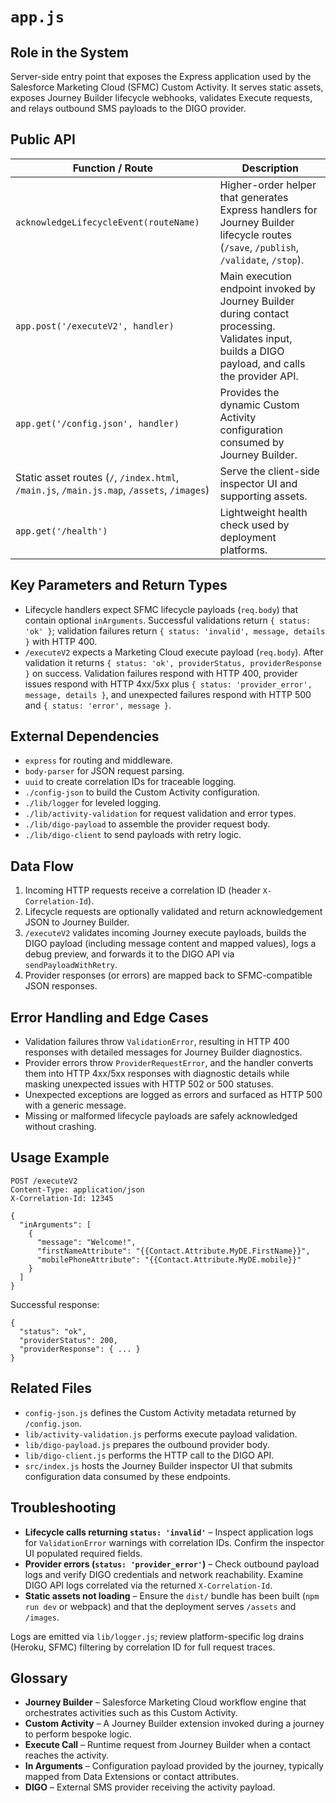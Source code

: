 # `app.js`

## Role in the System
Server-side entry point that exposes the Express application used by the Salesforce Marketing Cloud (SFMC) Custom Activity. It serves static assets, exposes Journey Builder lifecycle webhooks, validates Execute requests, and relays outbound SMS payloads to the DIGO provider.

## Public API

| Function / Route | Description |
| --- | --- |
| `acknowledgeLifecycleEvent(routeName)` | Higher-order helper that generates Express handlers for Journey Builder lifecycle routes (`/save`, `/publish`, `/validate`, `/stop`). |
| `app.post('/executeV2', handler)` | Main execution endpoint invoked by Journey Builder during contact processing. Validates input, builds a DIGO payload, and calls the provider API. |
| `app.get('/config.json', handler)` | Provides the dynamic Custom Activity configuration consumed by Journey Builder. |
| Static asset routes (`/`, `/index.html`, `/main.js`, `/main.js.map`, `/assets`, `/images`) | Serve the client-side inspector UI and supporting assets. |
| `app.get('/health')` | Lightweight health check used by deployment platforms. |

## Key Parameters and Return Types

* Lifecycle handlers expect SFMC lifecycle payloads (`req.body`) that contain optional `inArguments`. Successful validations return `{ status: 'ok' }`; validation failures return `{ status: 'invalid', message, details }` with HTTP 400.
* `/executeV2` expects a Marketing Cloud execute payload (`req.body`). After validation it returns `{ status: 'ok', providerStatus, providerResponse }` on success. Validation failures respond with HTTP 400, provider issues respond with HTTP 4xx/5xx plus `{ status: 'provider_error', message, details }`, and unexpected failures respond with HTTP 500 and `{ status: 'error', message }`.

## External Dependencies

* `express` for routing and middleware.
* `body-parser` for JSON request parsing.
* `uuid` to create correlation IDs for traceable logging.
* `./config-json` to build the Custom Activity configuration.
* `./lib/logger` for leveled logging.
* `./lib/activity-validation` for request validation and error types.
* `./lib/digo-payload` to assemble the provider request body.
* `./lib/digo-client` to send payloads with retry logic.

## Data Flow

1. Incoming HTTP requests receive a correlation ID (header `X-Correlation-Id`).
2. Lifecycle requests are optionally validated and return acknowledgement JSON to Journey Builder.
3. `/executeV2` validates incoming Journey execute payloads, builds the DIGO payload (including message content and mapped values), logs a debug preview, and forwards it to the DIGO API via `sendPayloadWithRetry`.
4. Provider responses (or errors) are mapped back to SFMC-compatible JSON responses.

## Error Handling and Edge Cases

* Validation failures throw `ValidationError`, resulting in HTTP 400 responses with detailed messages for Journey Builder diagnostics.
* Provider errors throw `ProviderRequestError`, and the handler converts them into HTTP 4xx/5xx responses with diagnostic details while masking unexpected issues with HTTP 502 or 500 statuses.
* Unexpected exceptions are logged as errors and surfaced as HTTP 500 with a generic message.
* Missing or malformed lifecycle payloads are safely acknowledged without crashing.

## Usage Example

```
POST /executeV2
Content-Type: application/json
X-Correlation-Id: 12345

{
  "inArguments": [
    {
      "message": "Welcome!",
      "firstNameAttribute": "{{Contact.Attribute.MyDE.FirstName}}",
      "mobilePhoneAttribute": "{{Contact.Attribute.MyDE.mobile}}"
    }
  ]
}
```

Successful response:

```
{
  "status": "ok",
  "providerStatus": 200,
  "providerResponse": { ... }
}
```

## Related Files

* `config-json.js` defines the Custom Activity metadata returned by `/config.json`.
* `lib/activity-validation.js` performs execute payload validation.
* `lib/digo-payload.js` prepares the outbound provider body.
* `lib/digo-client.js` performs the HTTP call to the DIGO API.
* `src/index.js` hosts the Journey Builder inspector UI that submits configuration data consumed by these endpoints.

## Troubleshooting

* **Lifecycle calls returning `status: 'invalid'`** – Inspect application logs for `ValidationError` warnings with correlation IDs. Confirm the inspector UI populated required fields.
* **Provider errors (`status: 'provider_error'`)** – Check outbound payload logs and verify DIGO credentials and network reachability. Examine DIGO API logs correlated via the returned `X-Correlation-Id`.
* **Static assets not loading** – Ensure the `dist/` bundle has been built (`npm run dev` or webpack) and that the deployment serves `/assets` and `/images`.

Logs are emitted via `lib/logger.js`; review platform-specific log drains (Heroku, SFMC) filtering by correlation ID for full request traces.

## Glossary

* **Journey Builder** – Salesforce Marketing Cloud workflow engine that orchestrates activities such as this Custom Activity.
* **Custom Activity** – A Journey Builder extension invoked during a journey to perform bespoke logic.
* **Execute Call** – Runtime request from Journey Builder when a contact reaches the activity.
* **In Arguments** – Configuration payload provided by the journey, typically mapped from Data Extensions or contact attributes.
* **DIGO** – External SMS provider receiving the activity payload.
